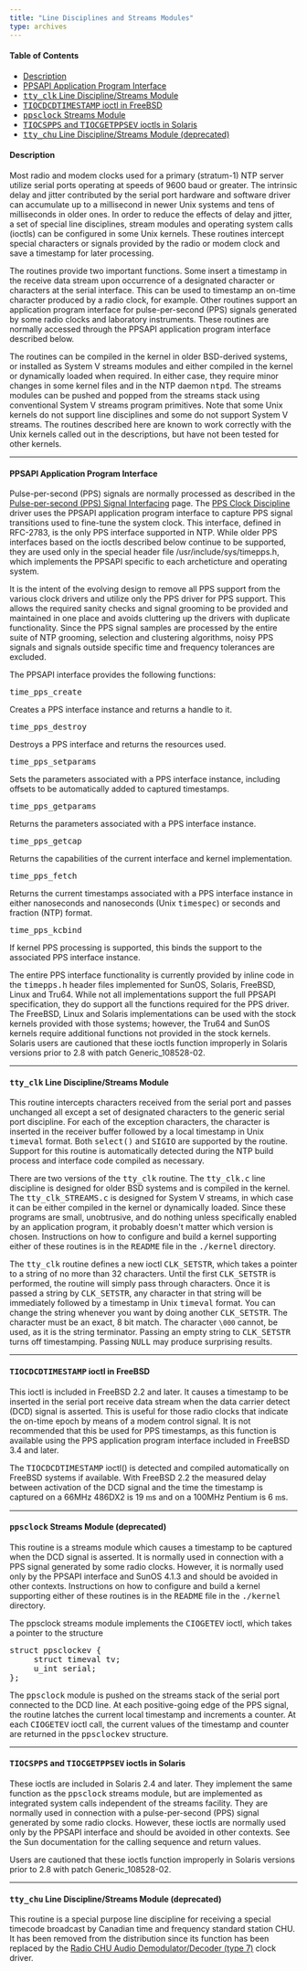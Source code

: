 ```yaml
---
title: "Line Disciplines and Streams Modules"
type: archives
--- 
```


#### Table of Contents
*  [Description](/archives/4.1.2/ldisc/#description)
*  [PPSAPI Application Program Interface](/archives/4.1.2/ldisc/#ppsapi-application-program-interface)
*  [<tt>tty_clk</tt> Line Discipline/Streams Module](/archives/4.1.2/ldisc/#tttty_clktt-line-disciplinestreams-module)
*  [<tt>TIOCDCDTIMESTAMP</tt> ioctl in FreeBSD](/archives/4.1.2/ldisc/#tttiocdcdtimestamptt-ioctl-in-freebsd)
*  [<tt>ppsclock</tt> Streams Module](/archives/4.1.2/ldisc/#ttppsclocktt-streams-module)
*  [<tt>TIOCSPPS</tt> and <tt>TIOCGETPPSEV</tt> ioctls in Solaris](/archives/4.1.2/ldisc/#tttiocsppstt-and-tttiocgetppsevtt-ioctls-in-solaris)
*  [<tt>tty_chu</tt> Line Discipline/Streams Module (deprecated)](/archives/4.1.2/ldisc/#tttty_chutt-line-disciplinestreams-module-deprecated)

#### Description

Most radio and modem clocks used for a primary (stratum-1) NTP server utilize serial ports operating at speeds of 9600 baud or greater. The intrinsic delay and jitter contributed by the serial port hardware and software driver can accumulate up to a millisecond in newer Unix systems and tens of milliseconds in older ones. In order to reduce the effects of delay and jitter, a set of special line disciplines, stream modules and operating system calls (ioctls) can be configured in some Unix kernels. These routines intercept special characters or signals provided by the radio or modem clock and save a timestamp for later processing.

The routines provide two important functions. Some insert a timestamp in the receive data stream upon occurrence of a designated character or characters at the serial interface. This can be used to timestamp an on-time character produced by a radio clock, for example. Other routines support an application program interface for pulse-per-second (PPS) signals generated by some radio clocks and laboratory instruments. These routines are normally accessed through the PPSAPI application program interface described below.

The routines can be compiled in the kernel in older BSD-derived systems, or installed as System V streams modules and either compiled in the kernel or dynamically loaded when required. In either case, they require minor changes in some kernel files and in the NTP daemon <tt>ntpd</tt>. The streams modules can be pushed and popped from the streams stack using conventional System V streams program primitives. Note that some Unix kernels do not support line disciplines and some do not support System V streams. The routines described here are known to work correctly with the Unix kernels called out in the descriptions, but have not been tested for other kernels.

* * *

#### PPSAPI Application Program Interface

Pulse-per-second (PPS) signals are normally processed as described in the [Pulse-per-second (PPS) Signal Interfacing](/archives/4.1.2/pps) page. The [PPS Clock Discipline](/archives/drivers/driver22) driver uses the PPSAPI application program interface to capture PPS signal transitions used to fine-tune the system clock. This interface, defined in RFC-2783, is the only PPS interface supported in NTP. While older PPS interfaces based on the ioctls described below continue to be supported, they are used only in the special header file <t>/usr/include/sys/timepps.h, which implements the PPSAPI specific to each archeticture and operating system.</t>

It is the intent of the evolving design to remove all PPS support from the various clock drivers and utilize only the PPS driver for PPS support. This allows the required sanity checks and signal grooming to be provided and maintained in one place and avoids cluttering up the drivers with duplicate functionality. Since the PPS signal samples are processed by the entire suite of NTP grooming, selection and clustering algorithms, noisy PPS signals and signals outside specific time and frequency tolerances are excluded.

The PPSAPI interface provides the following functions:

<dt><tt>time_pps_create</tt></dt>

Creates a PPS interface instance and returns a handle to it.

<dt><tt>time_pps_destroy</tt></dt>

Destroys a PPS interface and returns the resources used.

<dt><tt>time_pps_setparams</tt></dt>

Sets the parameters associated with a PPS interface instance, including offsets to be automatically added to captured timestamps.

<dt><tt>time_pps_getparams</tt></dt>

Returns the parameters associated with a PPS interface instance.

<dt><tt>time_pps_getcap</tt></dt>

Returns the capabilities of the current interface and kernel implementation.

<dt><tt>time_pps_fetch</tt></dt>

Returns the current timestamps associated with a PPS interface instance in either nanoseconds and nanoseconds (Unix <tt>timespec</tt>) or seconds and fraction (NTP) format.

<dt><tt>time_pps_kcbind</tt></dt>

If kernel PPS processing is supported, this binds the support to the associated PPS interface instance.

The entire PPS interface functionality is currently provided by inline code in the <tt>timepps.h</tt> header files implemented for SunOS, Solaris, FreeBSD, Linux and Tru64. While not all implementations support the full PPSAPI specification, they do support all the functions required for the PPS driver. The FreeBSD, Linux and Solaris implementations can be used with the stock kernels provided with those systems; however, the Tru64 and SunOS kernels require additional functions not provided in the stock kernels. Solaris users are cautioned that these ioctls function improperly in Solaris versions prior to 2.8 with patch Generic_108528-02.

* * *

#### <tt>tty_clk</tt> Line Discipline/Streams Module

This routine intercepts characters received from the serial port and passes unchanged all except a set of designated characters to the generic serial port discipline. For each of the exception characters, the character is inserted in the receiver buffer followed by a local timestamp in Unix <tt>timeval</tt> format. Both <tt>select()</tt> and <tt>SIGIO</tt> are supported by the routine. Support for this routine is automatically detected during the NTP build process and interface code compiled as necessary.

There are two versions of the <tt>tty_clk</tt> routine. The <tt>tty_clk.c</tt> line discipline is designed for older BSD systems and is compiled in the kernel. The <tt>tty_clk_STREAMS.c</tt> is designed for System V streams, in which case it can be either compiled in the kernel or dynamically loaded. Since these programs are small, unobtrusive, and do nothing unless specifically enabled by an application program, it probably doesn't matter which version is chosen. Instructions on how to configure and build a kernel supporting either of these routines is in the <tt>README</tt> file in the <tt>./kernel</tt> directory.

The <tt>tty_clk</tt> routine defines a new ioctl <tt>CLK_SETSTR</tt>, which takes a pointer to a string of no more than 32 characters. Until the first <tt>CLK_SETSTR</tt> is performed, the routine will simply pass through characters. Once it is passed a string by <tt>CLK_SETSTR</tt>, any character in that string will be immediately followed by a timestamp in Unix <tt>timeval</tt> format. You can change the string whenever you want by doing another <tt>CLK_SETSTR</tt>. The character must be an exact, 8 bit match. The character `\000` cannot, be used, as it is the string terminator. Passing an empty string to <tt>CLK_SETSTR</tt> turns off timestamping. Passing <tt>NULL</tt> may produce surprising results.

* * *

#### <tt>TIOCDCDTIMESTAMP</tt> ioctl in FreeBSD

This ioctl is included in FreeBSD 2.2 and later. It causes a timestamp to be inserted in the serial port receive data stream when the data carrier detect (DCD) signal is asserted. This is useful for those radio clocks that indicate the on-time epoch by means of a modem control signal. It is not recommended that this be used for PPS timestamps, as this function is available using the PPS application program interface included in FreeBSD 3.4 and later.

The <tt>TIOCDCDTIMESTAMP</tt> ioctl() is detected and compiled automatically on FreeBSD systems if available. With FreeBSD 2.2 the measured delay between activation of the DCD signal and the time the timestamp is captured on a 66MHz 486DX2 is 19 <font face="Symbol">m</font>s and on a 100MHz Pentium is 6 <font face="Symbol">m</font>s.

* * *

#### <tt>ppsclock</tt> Streams Module (deprecated)

This routine is a streams module which causes a timestamp to be captured when the DCD signal is asserted. It is normally used in connection with a PPS signal generated by some radio clocks. However, it is normally used only by the PPSAPI interface and SunOS 4.1.3 and should be avoided in other contexts. Instructions on how to configure and build a kernel supporting either of these routines is in the <tt>README</tt> file in the <tt>./kernel</tt> directory.

The ppsclock streams module implements the <tt>CIOGETEV</tt> ioctl, which takes a pointer to the structure

<pre>struct ppsclockev {
     struct timeval tv;
     u_int serial;
};
</pre>

The <tt>ppsclock</tt> module is pushed on the streams stack of the serial port connected to the DCD line. At each positive-going edge of the PPS signal, the routine latches the current local timestamp and increments a counter. At each <tt>CIOGETEV</tt> ioctl call, the current values of the timestamp and counter are returned in the <tt>ppsclockev</tt> structure.

* * *

#### <tt>TIOCSPPS</tt> and <tt>TIOCGETPPSEV</tt> ioctls in Solaris

These ioctls are included in Solaris 2.4 and later. They implement the same function as the <tt>ppsclock</tt> streams module, but are implemented as integrated system calls independent of the streams facility. They are normally used in connection with a pulse-per-second (PPS) signal generated by some radio clocks. However, these ioctls are normally used only by the PPSAPI interface and should be avoided in other contexts. See the Sun documentation for the calling sequence and return values.

Users are cautioned that these ioctls function improperly in Solaris versions prior to 2.8 with patch Generic_108528-02.

* * *

#### <tt>tty_chu</tt> Line Discipline/Streams Module (deprecated)

This routine is a special purpose line discipline for receiving a special timecode broadcast by Canadian time and frequency standard station CHU. It has been removed from the distribution since its function has been replaced by the [Radio CHU Audio Demodulator/Decoder (type 7)](/archives/drivers/driver7) clock driver.
